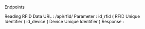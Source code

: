Endpoints

Reading RFID Data
URL : /api/rfid/
Parameter : 
id_rfid ( RFID Unique Identifier )
id_device ( Device Unique Identifier )
Response :

